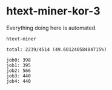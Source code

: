 # htext-miner-kor-3

Everything doing here is automated.

```
htext-miner

total: 2239/4514 (49.60124058484715%)

job0: 398
job1: 395
job2: 566
job3: 440
job4: 440
```